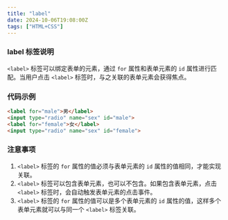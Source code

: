 ```yaml
---
title: "label"
date: 2024-10-06T19:08:00Z
tags: ["HTML+CSS"]
---
```


### label 标签说明
`<label>` 标签可以绑定表单的元素，通过 `for` 属性和表单元素的 `id` 属性进行匹配。当用户点击 `<label>` 标签时，与之关联的表单元素会获得焦点。

### 代码示例
```html
<label for="male">男</label>
<input type="radio" name="sex" id="male">
<label for="female">女</label>
<input type="radio" name="sex" id="female">
```
### 注意事项
1. `<label>` 标签的 `for` 属性的值必须与表单元素的 `id` 属性的值相同，才能实现关联。
2. `<label>` 标签可以包含表单元素，也可以不包含。如果包含表单元素，点击 `<label>` 标签时，会自动触发表单元素的点击事件。
3. `<label>` 标签的 `for` 属性的值可以是多个表单元素的 `id` 属性的值，这样多个表单元素就可以与同一个 `<label>` 标签关联。